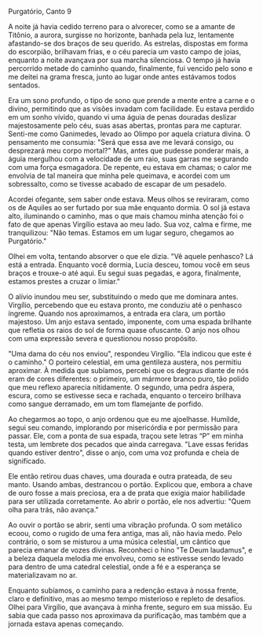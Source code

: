 Purgatório, Canto 9

A noite já havia cedido terreno para o alvorecer, como se a amante de Titônio, a aurora, surgisse no horizonte, banhada pela luz, lentamente afastando-se dos braços de seu querido. As estrelas, dispostas em forma do escorpião, brilhavam frias, e o céu parecia um vasto campo de joias, enquanto a noite avançava por sua marcha silenciosa. O tempo já havia percorrido metade do caminho quando, finalmente, fui vencido pelo sono e me deitei na grama fresca, junto ao lugar onde antes estávamos todos sentados. 

Era um sono profundo, o tipo de sono que prende a mente entre a carne e o divino, permitindo que as visões invadam com facilidade. Eu estava perdido em um sonho vívido, quando vi uma águia de penas douradas deslizar majestosamente pelo céu, suas asas abertas, prontas para me capturar. Senti-me como Ganimedes, levado ao Olimpo por aquela criatura divina. O pensamento me consumia: "Será que essa ave me levará consigo, ou desprezará meu corpo mortal?" Mas, antes que pudesse ponderar mais, a águia mergulhou com a velocidade de um raio, suas garras me segurando com uma força esmagadora. De repente, eu estava em chamas; o calor me envolvia de tal maneira que minha pele queimava, e acordei com um sobressalto, como se tivesse acabado de escapar de um pesadelo.

Acordei ofegante, sem saber onde estava. Meus olhos se reviraram, como os de Aquiles ao ser furtado por sua mãe enquanto dormia. O sol já estava alto, iluminando o caminho, mas o que mais chamou minha atenção foi o fato de que apenas Virgílio estava ao meu lado. Sua voz, calma e firme, me tranquilizou: "Não temas. Estamos em um lugar seguro, chegamos ao Purgatório." 

Olhei em volta, tentando absorver o que ele dizia. "Vê aquele penhasco? Lá está a entrada. Enquanto você dormia, Lucia desceu, tomou você em seus braços e trouxe-o até aqui. Eu segui suas pegadas, e agora, finalmente, estamos prestes a cruzar o limiar."

O alívio inundou meu ser, substituindo o medo que me dominara antes. Virgílio, percebendo que eu estava pronto, me conduziu até o penhasco íngreme. Quando nos aproximamos, a entrada era clara, um portão majestoso. Um anjo estava sentado, imponente, com uma espada brilhante que refletia os raios do sol de forma quase ofuscante. O anjo nos olhou com uma expressão severa e questionou nosso propósito.

"Uma dama do céu nos enviou", respondeu Virgílio. "Ela indicou que este é o caminho." O porteiro celestial, em uma gentileza austera, nos permitiu aproximar. À medida que subíamos, percebi que os degraus diante de nós eram de cores diferentes: o primeiro, um mármore branco puro, tão polido que meu reflexo aparecia nitidamente. O segundo, uma pedra áspera, escura, como se estivesse seca e rachada, enquanto o terceiro brilhava como sangue derramado, em um tom flamejante de porfido.

Ao chegarmos ao topo, o anjo ordenou que eu me ajoelhasse. Humilde, segui seu comando, implorando por misericórdia e por permissão para passar. Ele, com a ponta de sua espada, traçou sete letras “P” em minha testa, um lembrete dos pecados que ainda carregava. "Lave essas feridas quando estiver dentro", disse o anjo, com uma voz profunda e cheia de significado.

Ele então retirou duas chaves, uma dourada e outra prateada, de seu manto. Usando ambas, destrancou o portão. Explicou que, embora a chave de ouro fosse a mais preciosa, era a de prata que exigia maior habilidade para ser utilizada corretamente. Ao abrir o portão, ele nos advertiu: "Quem olha para trás, não avança."

Ao ouvir o portão se abrir, senti uma vibração profunda. O som metálico ecoou, como o rugido de uma fera antiga, mas ali, não havia medo. Pelo contrário, o som se misturou a uma música celestial, um cântico que parecia emanar de vozes divinas. Reconheci o hino "Te Deum laudamus", e a beleza daquela melodia me envolveu, como se estivesse sendo levado para dentro de uma catedral celestial, onde a fé e a esperança se materializavam no ar.

Enquanto subíamos, o caminho para a redenção estava à nossa frente, claro e definitivo, mas ao mesmo tempo misterioso e repleto de desafios. Olhei para Virgílio, que avançava à minha frente, seguro em sua missão. Eu sabia que cada passo nos aproximava da purificação, mas também que a jornada estava apenas começando.